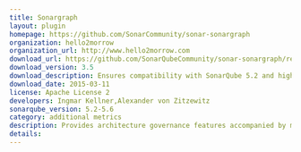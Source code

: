 ```yaml
---
title: Sonargraph
layout: plugin
homepage: https://github.com/SonarCommunity/sonar-sonargraph
organization: hello2morrow
organization_url: http://www.hello2morrow.com
download_url: https://github.com/SonarQubeCommunity/sonar-sonargraph/releases/download/sonar-sonargraph-plugin-3.5/sonar-sonargraph-plugin-3.5.jar
download_version: 3.5
download_description: Ensures compatibility with SonarQube 5.2 and higher
download_date: 2015-03-11
license: Apache License 2
developers: Ingmar Kellner,Alexander von Zitzewitz
sonarqube_version: 5.2-5.6
category: additional metrics
description: Provides architecture governance features accompanied by metrics about cyclic dependencies and other structural aspects.
details: 
---
```

